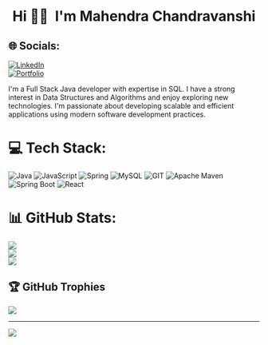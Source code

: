 <h1 align="center">
    Hi 🙋‍♂️&nbsp;
I'm Mahendra Chandravanshi
</h1>

## 🌐 Socials:
[![LinkedIn](https://img.shields.io/badge/LinkedIn-%230077B5.svg?logo=linkedin&logoColor=white)](https://www.linkedin.com/in/mahendra-chandravanshi-49a209178/)
<br>
[![Portfolio](https://img.shields.io/badge/Portfolio-8A2BE2)](https://mahendravanshi.github.io/)

I'm a Full Stack Java developer with expertise in SQL. I have a strong interest in Data Structures and Algorithms and enjoy exploring new technologies. I'm passionate about developing scalable and efficient applications using modern software development practices.

# 💻 Tech Stack:
![Java](https://img.shields.io/badge/java-%23ED8B00.svg?style=for-the-badge&logo=openjdk&logoColor=white)
![JavaScript](https://img.shields.io/badge/javascript-%23323330.svg?style=for-the-badge&logo=javascript&logoColor=%23F7DF1E)
![Spring](https://img.shields.io/badge/spring-%236DB33F.svg?style=for-the-badge&logo=spring&logoColor=white)
![MySQL](https://img.shields.io/badge/mysql-%2300f.svg?style=for-the-badge&logo=mysql&logoColor=white)
![GIT](https://img.shields.io/badge/Git-fc6d26?style=for-the-badge&logo=git&logoColor=white)
![Apache Maven](https://img.shields.io/badge/Apache%20Maven-C71A36?style=for-the-badge&logo=Apache%20Maven&logoColor=white)
![Spring Boot](https://img.shields.io/badge/spring%20boot-%236DB33F.svg?style=for-the-badge&logo=springboot&logoColor=white)
![React](https://img.shields.io/badge/react-%2320232a.svg?style=for-the-badge&logo=react&logoColor=%2361DAFB)

# 📊 GitHub Stats:
![](https://github-readme-stats.vercel.app/api?username=mahendravanshi&theme=dark&hide_border=false&include_all_commits=false&count_private=false)<br/>
![](https://github-readme-streak-stats.herokuapp.com/?user=mahendravanshi&theme=dark&hide_border=false)<br/>
![](https://github-readme-stats.vercel.app/api/top-langs/?username=mahendravanshi&theme=dark&hide_border=false&include_all_commits=false&count_private=false&layout=compact)

## 🏆 GitHub Trophies
![](https://github-profile-trophy.vercel.app/?username=mahendravanshi&theme=radical&no-frame=false&no-bg=true&margin-w=4)

---
[![](https://visitcount.itsvg.in/api?id=mahendravanshi&icon=0&color=0)](https://visitcount.itsvg.in)

<!-- Proudly created with GPRM ( https://gprm.itsvg.in ) -->
